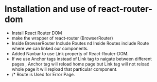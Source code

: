 # Installation and use of react-router-dom
 - Install React Router DOM
 - make the wrapper of react-router (BrowserRouter)
 - Inside BrowserRouter Include Routes nd Inside    Routes include Route where we can linked our components.
 - Added Navbar to use <Bold>Link</Bold> property of React-Router-DOM.
 -  If we use Anchor tags instead of Link tag to naigate between different pages , Anchor tag will reload home page but Link tag will not reload whole page it will repload that particular component.
 - /* Route is Used for Error Page.